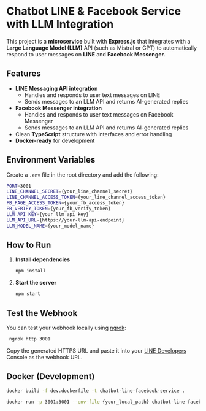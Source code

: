 # Chatbot LINE & Facebook Service with LLM Integration
This project is a **microservice** built with **Express.js** that integrates with a **Large Language Model (LLM)** API (such as Mistral or GPT) to automatically respond to user messages on **LINE** and **Facebook Messenger**.

## Features
- **LINE Messaging API integration**  
  - Handles and responds to user text messages on LINE  
  - Sends messages to an LLM API and returns AI-generated replies
- **Facebook Messenger integration**  
  - Handles and responds to user text messages on Facebook Messenger  
  - Sends messages to an LLM API and returns AI-generated replies
- Clean **TypeScript** structure with interfaces and error handling
- **Docker-ready** for development
  
## Environment Variables
Create a `.env` file in the root directory and add the following:
  ```bash
  PORT=3001
  LINE_CHANNEL_SECRET={your_line_channel_secret}
  LINE_CHANNEL_ACCESS_TOKEN={your_line_channel_access_token}
  FB_PAGE_ACCESS_TOKEN={your_fb_access_token}
  FB_VERIFY_TOKEN={your_fb_verify_token}
  LLM_API_KEY={your_llm_api_key}
  LLM_API_URL={https://your-llm-api-endpoint}
  LLM_MODEL_NAME={your_model_name}
 ```

## How to Run
1. **Install dependencies**  
   ```bash
   npm install
   ```
2. **Start the server**
   ```bash
   npm start
   ```

## Test the Webhook
You can test your webhook locally using [ngrok](https://ngrok.com/):
  ```bash
   ngrok http 3001
   ```
Copy the generated HTTPS URL and paste it into your [LINE Developers](https://developers.line.biz/console/) Console as the webhook URL.

## Docker (Development)
  ```bash
  docker build -f dev.dockerfile -t chatbot-line-facebook-service .
 ```
  ```bash
  docker run -p 3001:3001 --env-file {your_local_path} chatbot-line-facebook-service
 ```
